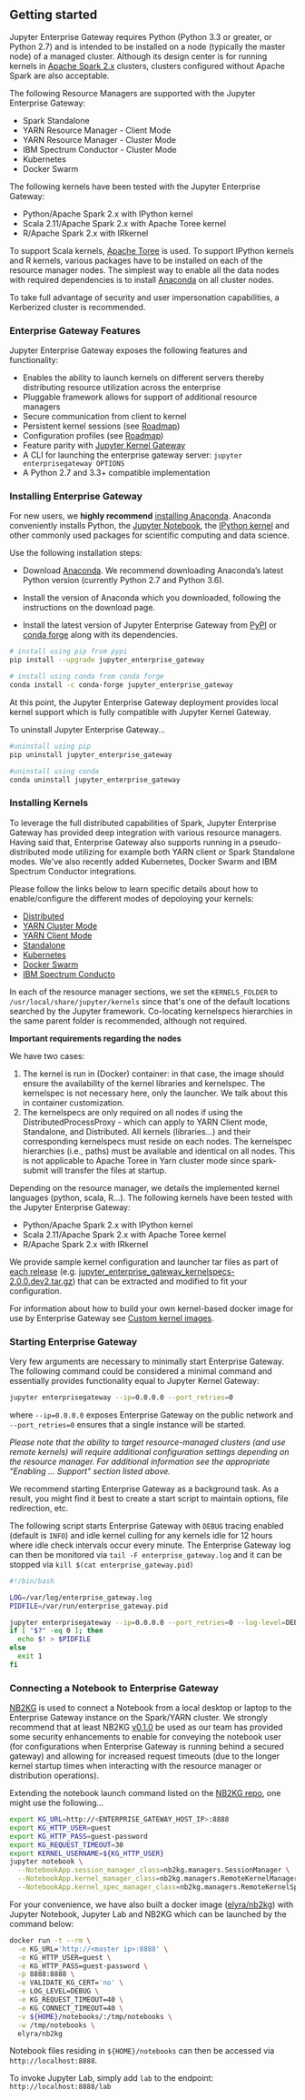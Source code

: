 ## Getting started

Jupyter Enterprise Gateway requires Python (Python 3.3 or greater, or Python 2.7) and is intended to be installed on a node (typically the master node) of a managed cluster.  Although its design center is for running kernels in [Apache Spark 2.x](http://spark.apache.org/docs/latest/index.html) clusters, clusters configured without Apache Spark are also acceptable.

The following Resource Managers are supported with the Jupyter Enterprise Gateway:

* Spark Standalone
* YARN Resource Manager - Client Mode
* YARN Resource Manager - Cluster Mode
* IBM Spectrum Conductor - Cluster Mode
* Kubernetes
* Docker Swarm

The following kernels have been tested with the Jupyter Enterprise Gateway:

* Python/Apache Spark 2.x with IPython kernel
* Scala 2.11/Apache Spark 2.x with Apache Toree kernel
* R/Apache Spark 2.x with IRkernel

To support Scala kernels, [Apache Toree](https://toree.apache.org/) is used. To support IPython kernels and R kernels, various packages have to be installed on each of the resource manager nodes. The simplest way to enable all the data nodes with required dependencies is to install [Anaconda](https://anaconda.com/) on all cluster nodes.

To take full advantage of security and user impersonation capabilities, a Kerberized cluster is recommended.

### Enterprise Gateway Features

Jupyter Enterprise Gateway exposes the following features and functionality:

* Enables the ability to launch kernels on different servers thereby distributing resource utilization across the enterprise
* Pluggable framework allows for support of additional resource managers
* Secure communication from client to kernel
* Persistent kernel sessions (see [Roadmap](roadmap.html#project-roadmap))
* Configuration profiles (see [Roadmap](roadmap.html#project-roadmap))
* Feature parity with [Jupyter Kernel Gateway](http://jupyter-kernel-gateway.readthedocs.io/en/latest/)
* A CLI for launching the enterprise gateway server: `jupyter enterprisegateway OPTIONS`
* A Python 2.7 and 3.3+ compatible implementation


### Installing Enterprise Gateway

For new users, we **highly recommend** [installing Anaconda](http://www.anaconda.com/download).
Anaconda conveniently installs Python, the [Jupyter Notebook](http://jupyter.readthedocs.io/en/latest/install.html), the [IPython kernel](http://ipython.readthedocs.io/en/stable/install/kernel_install.html) and other commonly used
packages for scientific computing and data science.

Use the following installation steps:

* Download [Anaconda](http://www.anaconda.com/download). We recommend downloading Anaconda’s
latest Python version (currently Python 2.7 and Python 3.6).

* Install the version of Anaconda which you downloaded, following the instructions on the download page.

* Install the latest version of Jupyter Enterprise Gateway from [PyPI](https://pypi.python.org/pypi/jupyter_enterprise_gateway/)
or [conda forge](https://conda-forge.org/) along with its dependencies.

```bash
# install using pip from pypi
pip install --upgrade jupyter_enterprise_gateway
```

```bash
# install using conda from conda forge
conda install -c conda-forge jupyter_enterprise_gateway
```

At this point, the Jupyter Enterprise Gateway deployment provides local kernel support which is fully compatible with Jupyter Kernel Gateway.  

To uninstall Jupyter Enterprise Gateway...
```bash
#uninstall using pip
pip uninstall jupyter_enterprise_gateway
```

```bash
#uninstall using conda
conda uninstall jupyter_enterprise_gateway
```

### Installing Kernels

To leverage the full distributed capabilities of Spark, Jupyter Enterprise Gateway has provided deep integration with various resource managers. Having said that, Enterprise Gateway also supports running in a pseudo-distributed mode utilizing for example both YARN client or Spark Standalone modes. We've also recently added Kubernetes, Docker Swarm and IBM Spectrum Conductor integrations.

Please follow the links below to learn specific details about how to enable/configure the different modes of depoloying your kernels:

* [Distributed](kernel-distributed.html)
* [YARN Cluster Mode](kernel-yarn-cluster-mode.html)
* [YARN Client Mode](kernel-yarn-client-mode.html)
* [Standalone](kernel-spark-standalone.html)
* [Kubernetes](kernel-kubernetes.html)
* [Docker Swarm](kernel-docker.html)
* [IBM Spectrum Conducto](kernel-conductor.html)

In each of the resource manager sections, we set the `KERNELS_FOLDER` to `/usr/local/share/jupyter/kernels` since that's one of the default locations searched by the Jupyter framework.  Co-locating kernelspecs hierarchies in the same parent folder is recommended, although not required.

**Important requirements regarding the nodes**

We have two cases:

1. The kernel is run in (Docker) container: in that case, the image should ensure the availability of the kernel libraries and kernelspec. The kernelspec is not necessary here, only the launcher. We talk about this in container customization.
2. The kernelspecs are only required on all nodes if using the DistributedProcessProxy - which can apply to YARN Client mode, Standalone, and 
Distributed. All kernels (libraries...) and their corresponding kernelspecs must reside on each nodes. The kernelspec hierarchies (i.e., paths) must be available and identical on all nodes. This is not applicable to Apache Toree in Yarn cluster mode since spark-submit will transfer the files at startup.

Depending on the resource manager, we details the implemented kernel languages (python, scala, R...). The following kernels have been tested with the Jupyter Enterprise Gateway:

* Python/Apache Spark 2.x with IPython kernel
* Scala 2.11/Apache Spark 2.x with Apache Toree kernel
* R/Apache Spark 2.x with IRkernel

We provide sample kernel configuration and launcher tar files as part of [each release](https://github.com/jupyter/enterprise_gateway/releases) (e.g. [jupyter_enterprise_gateway_kernelspecs-2.0.0.dev2.tar.gz](https://github.com/jupyter/enterprise_gateway/releases/download/v2.0.0rc1/jupyter_enterprise_gateway_kernelspecs-2.0.0rc1.tar.gz)) that can be extracted and modified to fit your configuration.

For information about how to build your own kernel-based docker image for use by Enterprise Gateway see [Custom kernel images](docker.html#custom-kernel-images).

### Starting Enterprise Gateway

Very few arguments are necessary to minimally start Enterprise Gateway.  The following command could be considered a minimal command and essentially provides functionality equal to Jupyter Kernel Gateway:

```bash
jupyter enterprisegateway --ip=0.0.0.0 --port_retries=0
```

where `--ip=0.0.0.0` exposes Enterprise Gateway on the public network and `--port_retries=0` ensures that a single instance will be started.

_Please note that the ability to target resource-managed clusters (and use remote kernels) will require additional configuration settings depending on the resource manager.  For additional information see the appropriate "Enabling ... Support" section listed above._

We recommend starting Enterprise Gateway as a background task.  As a result, you might find it best to create a start script to maintain options, file redirection, etc.

The following script starts Enterprise Gateway with `DEBUG` tracing enabled (default is `INFO`) and idle kernel culling for any kernels idle for 12 hours where idle check intervals occur every minute.  The Enterprise Gateway log can then be monitored via `tail -F enterprise_gateway.log` and it can be stopped via `kill $(cat enterprise_gateway.pid)`

```bash
#!/bin/bash

LOG=/var/log/enterprise_gateway.log
PIDFILE=/var/run/enterprise_gateway.pid

jupyter enterprisegateway --ip=0.0.0.0 --port_retries=0 --log-level=DEBUG > $LOG 2>&1 &
if [ "$?" -eq 0 ]; then
  echo $! > $PIDFILE
else
  exit 1
fi
```

### Connecting a Notebook to Enterprise Gateway

[NB2KG](https://github.com/jupyter/nb2kg) is used to connect a Notebook from a local desktop or laptop to the Enterprise Gateway instance on the Spark/YARN cluster. We strongly recommend that at least NB2KG [v0.1.0](https://github.com/jupyter/nb2kg/releases/tag/v0.1.0) be used as our team has provided some security enhancements to enable for conveying the notebook user (for configurations when Enterprise Gateway is running behind a secured gateway) and allowing for increased request timeouts (due to the longer kernel startup times when interacting with the resource manager or distribution operations).

Extending the notebook launch command listed on the [NB2KG repo](https://github.com/jupyter/nb2kg#run-notebook-server), one might use the following...

```bash
export KG_URL=http://<ENTERPRISE_GATEWAY_HOST_IP>:8888
export KG_HTTP_USER=guest
export KG_HTTP_PASS=guest-password
export KG_REQUEST_TIMEOUT=30
export KERNEL_USERNAME=${KG_HTTP_USER}
jupyter notebook \
  --NotebookApp.session_manager_class=nb2kg.managers.SessionManager \
  --NotebookApp.kernel_manager_class=nb2kg.managers.RemoteKernelManager \
  --NotebookApp.kernel_spec_manager_class=nb2kg.managers.RemoteKernelSpecManager
```

For your convenience, we have also built a docker image ([elyra/nb2kg](docker.html#elyra-nb2kg)) with Jupyter Notebook, Jupyter Lab and NB2KG which can be launched by the command below:

```bash
docker run -t --rm \
  -e KG_URL='http://<master ip>:8888' \
  -e KG_HTTP_USER=guest \
  -e KG_HTTP_PASS=guest-password \
  -p 8888:8888 \
  -e VALIDATE_KG_CERT='no' \
  -e LOG_LEVEL=DEBUG \
  -e KG_REQUEST_TIMEOUT=40 \
  -e KG_CONNECT_TIMEOUT=40 \
  -v ${HOME}/notebooks/:/tmp/notebooks \
  -w /tmp/notebooks \
  elyra/nb2kg
```

Notebook files residing in `${HOME}/notebooks` can then be accessed via `http://localhost:8888`.  

To invoke Jupyter Lab, simply add `lab` to the endpoint: `http://localhost:8888/lab`
